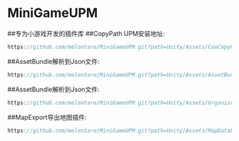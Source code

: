 # MiniGameUPM
##专为小游戏开发的插件库
##CopyPath UPM安装地址:
``` C#
https://github.com/melontaro/MiniGameUPM.git?path=Unity/Assets/CooCopyPath
```
##AssetBundle解析到Json文件:
``` C#
https://github.com/melontaro/MiniGameUPM.git?path=Unity/Assets/AssetBundleTool
```

##AssetBundle解析到Json文件:
``` C#
https://github.com/melontaro/MiniGameUPM.git?path=Unity/Assets/OrganizePrefab
```
##MapExport导出地图插件:
``` C#
https://github.com/melontaro/MiniGameUPM.git?path=Unity/Assets/MapDataExporter
```